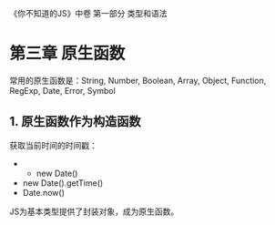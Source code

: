 《你不知道的JS》中卷 第一部分 类型和语法

# 第三章 原生函数

常用的原生函数是：String, Number, Boolean, Array, Object, Function, RegExp, Date, Error, Symbol

## 1. 原生函数作为构造函数

获取当前时间的时间戳：

- + new Date()
- new Date().getTime()
- Date.now()

JS为基本类型提供了封装对象，成为原生函数。





